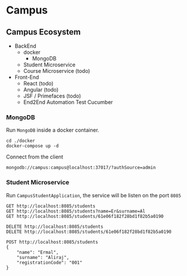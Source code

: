 # Campus

## Campus Ecosystem

- BackEnd
    - docker
        - MongoDB
    - Student Microservice
    - Course Microservice (todo)
- Front-End
    - React (todo)
    - Angular (todo)
    - JSF / Primefaces (todo)
    - End2End Automation Test Cucumber

### MongoDB

Run `MongoDB` inside a docker container.
```
cd ./docker
docker-compose up -d
```

Connect from the client
```
mongodb://campus:campus@localhost:37017/?authSource=admin
```

### Student Microservice

Run `CampusStudentApplication`, the service will be listen on the port `8085`
```
GET http://localhost:8085/students
GET http://localhost:8085/students?name=Er&surname=Al
GET http://localhost:8085/students/61e06f182f28bd1f82b5a0190

DELETE http://localhost:8085/students
DELETE http://localhost:8085/students/61e06f182f28bd1f82b5a0190

POST http://localhost:8085/students
{
    "name": "Ermal",
    "surname": "Aliraj",
    "registrationCode": "001"
}
```

